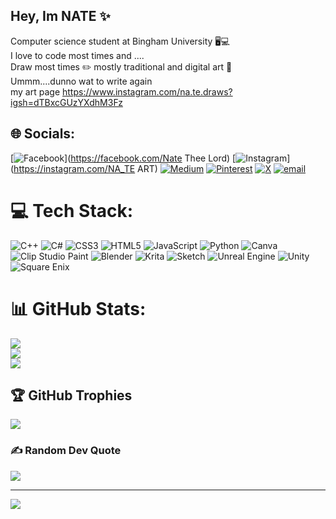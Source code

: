 ## Hey, Im NATE ✨
Computer science student at Bingham University 🖥️💻<br/>
I love to code most times and ....<br/>
Draw most times ✏️ mostly traditional and digital art 🎨 <br/>
Ummm....dunno wat to write again<br/>
my art page https://www.instagram.com/na.te.draws?igsh=dTBxcGUzYXdhM3Fz<br/>


## 🌐 Socials:
[![Facebook](https://img.shields.io/badge/Facebook-%231877F2.svg?logo=Facebook&logoColor=white)](https://facebook.com/Nate Thee Lord) [![Instagram](https://img.shields.io/badge/Instagram-%23E4405F.svg?logo=Instagram&logoColor=white)](https://instagram.com/NA_TE ART) [![Medium](https://img.shields.io/badge/Medium-12100E?logo=medium&logoColor=white)](https://medium.com/@NATE) [![Pinterest](https://img.shields.io/badge/Pinterest-%23E60023.svg?logo=Pinterest&logoColor=white)](https://pinterest.com/NATE_ART) [![X](https://img.shields.io/badge/X-black.svg?logo=X&logoColor=white)](https://x.com/Natedraws234) [![email](https://img.shields.io/badge/Email-D14836?logo=gmail&logoColor=white)](mailto:oikehnate@gmail.com) 

# 💻 Tech Stack:
![C++](https://img.shields.io/badge/c++-%2300599C.svg?style=for-the-badge&logo=c%2B%2B&logoColor=white) ![C#](https://img.shields.io/badge/c%23-%23239120.svg?style=for-the-badge&logo=csharp&logoColor=white) ![CSS3](https://img.shields.io/badge/css3-%231572B6.svg?style=for-the-badge&logo=css3&logoColor=white) ![HTML5](https://img.shields.io/badge/html5-%23E34F26.svg?style=for-the-badge&logo=html5&logoColor=white) ![JavaScript](https://img.shields.io/badge/javascript-%23323330.svg?style=for-the-badge&logo=javascript&logoColor=%23F7DF1E) ![Python](https://img.shields.io/badge/python-3670A0?style=for-the-badge&logo=python&logoColor=ffdd54) ![Canva](https://img.shields.io/badge/Canva-%2300C4CC.svg?style=for-the-badge&logo=Canva&logoColor=white) ![Clip Studio Paint](https://img.shields.io/badge/ClipStudioPaint-%23CFD3D3.svg?style=for-the-badge&logo=ClipStudioPaint&logoColor=white) ![Blender](https://img.shields.io/badge/blender-%23F5792A.svg?style=for-the-badge&logo=blender&logoColor=white) ![Krita](https://img.shields.io/badge/Krita-203759?style=for-the-badge&logo=krita&logoColor=EEF37B) ![Sketch](https://img.shields.io/badge/Sketch-FFB387?style=for-the-badge&logo=sketch&logoColor=black) ![Unreal Engine](https://img.shields.io/badge/unrealengine-%23313131.svg?style=for-the-badge&logo=unrealengine&logoColor=white) ![Unity](https://img.shields.io/badge/unity-%23000000.svg?style=for-the-badge&logo=unity&logoColor=white) ![Square Enix](https://img.shields.io/badge/SquareEnix-%23ED1C24.svg?style=for-the-badge&logo=SquareEnix&logoColor=white)
# 📊 GitHub Stats:
![](https://github-readme-stats.vercel.app/api?username=NATE-netizen&theme=gotham&hide_border=false&include_all_commits=false&count_private=false)<br/>
![](https://nirzak-streak-stats.vercel.app/?user=NATE-netizen&theme=gotham&hide_border=false)<br/>
![](https://github-readme-stats.vercel.app/api/top-langs/?username=NATE-netizen&theme=gotham&hide_border=false&include_all_commits=false&count_private=false&layout=compact)

## 🏆 GitHub Trophies
![](https://github-profile-trophy.vercel.app/?username=NATE-netizen&theme=radical&no-frame=false&no-bg=true&margin-w=4)

### ✍️ Random Dev Quote
![](https://quotes-github-readme.vercel.app/api?type=horizontal&theme=radical)

---
[![](https://visitcount.itsvg.in/api?id=NATE-netizen&icon=0&color=0)](https://visitcount.itsvg.in)

<!-- Proudly created with GPRM ( https://gprm.itsvg.in ) -->
